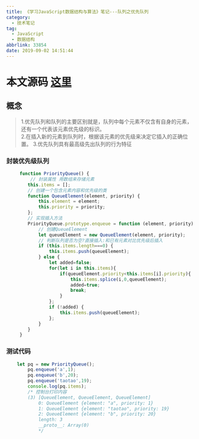 ```yaml
---
title: 《学习JavaScript数据结构与算法》笔记---队列之优先队列
category:
  - 技术笔记
tag:
  - JavaScript
  - 数据结构
abbrlink: 33854
date: 2019-09-02 14:51:44
---
```

# 本文源码 [这里](https://github.com/SHUAXINDIARY/demo/blob/master/js%E5%9F%BA%E7%A1%80%E7%9F%A5%E8%AF%86/%E4%BC%98%E5%85%88%E7%BA%A7%E9%98%9F%E5%88%97.html)

## 概念
> 1.优先队列和队列的主要区别就是，队列中每个元素不仅含有自身的元素，还有一个代表该元素优先级的标识。  
> 2.在插入新的元素到队列时，根据该元素的优先级来决定它插入的正确位置。
> 3.优先队列具有最高级先出队列的行为特征


<!-- more -->
### 封装优先级队列

```javascript
     function PriorityQueue() {
         // 封装属性 用数组来存储元素
        this.items = [];
        // 创建一个包含元素内容和优先级的类
        function QueueElement(element, priority) {
            this.element = element;
            this.priority = priority;
        };
        // 实现插入方法
        PriorityQueue.prototype.enqueue = function (element, priority) {
            // 创建QueueElement
            let queueElement = new QueueElement(element, priority);
            // 判断队列是否为空?直接插入:和已有元素对比优先级后插入
            if (this.items.length===0) {
                this.items.push(queueElement);
            } else {
                let added=false;
                for(let i in this.items){
                    if(queueElement.priority<this.items[i].priority){
                        this.items.splice(i,0,queueElement);
                        added=true;
                        break;
                    }
                };
                if (!added) {
                    this.items.push(queueElement);
                };
            }
        }
     }
```

### 测试代码

```javascript
    let pq = new PriorityQueue();
        pq.enqueue('a',1);
        pq.enqueue('b',20);
        pq.enqueue('taotao',19);
        console.log(pq.items);
        /* 控制台打印内容
        (3) [QueueElement, QueueElement, QueueElement]
            0: QueueElement {element: "a", priority: 1}
            1: QueueElement {element: "taotao", priority: 19}
            2: QueueElement {element: "b", priority: 20}
            length: 3
            __proto__: Array(0)
            */
```
